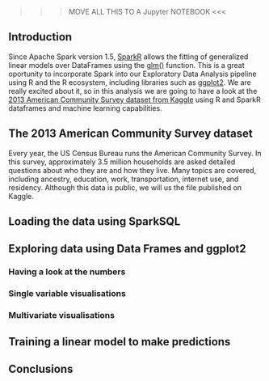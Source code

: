 >>> MOVE ALL THIS TO A Jupyter NOTEBOOK <<<

## Introduction  

Since Apache Spark version 1.5, [SparkR](https://spark.apache.org/docs/latest/sparkr.html) allows the fitting of generalized linear models over DataFrames using the [glm()](https://spark.apache.org/docs/latest/api/R/glm.html) function. This is a great oportunity to incorporate Spark into our Exploratory Data Analysis pipeline using R and the R ecosystem, including libraries such as [ggplot2](). We are really excited about it, so in this analysis we are going to have a look at the [2013 American Community Survey dataset from Kaggle](https://www.kaggle.com/c/2013-american-community-survey) using R and SparkR dataframes and machine learning capabilities.  

## The 2013 American Community Survey dataset    

Every year, the US Census Bureau runs the American Community Survey. In this survey, approximately 3.5 million households are asked detailed questions about who they are and how they live. Many topics are covered, including ancestry, education, work, transportation, internet use, and residency. Although this data is public, we will us the file published on Kaggle.   



## Loading the data using SparkSQL  


## Exploring data using Data Frames and ggplot2  

### Having a look at the numbers  

### Single variable visualisations  

### Multivariate visualisations  


## Training a linear model to make predictions  

## Conclusions  